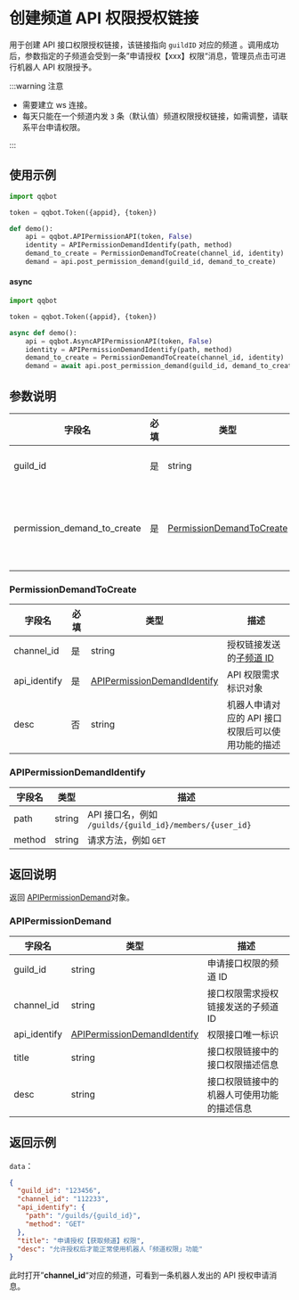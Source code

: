# 创建频道 API 权限授权链接 <Badge text="v2.8.0" />

用于创建 API 接口权限授权链接，该链接指向 `guildID` 对应的频道 。调用成功后，参数指定的子频道会受到一条”申请授权【xxx】权限“消息，管理员点击可进行机器人 API 权限授予。

:::warning 注意

- 需要建立 ws 连接。
- 每天只能在一个频道内发 `3` 条（默认值）频道权限授权链接，如需调整，请联系平台申请权限。

:::

## 使用示例

```python
import qqbot

token = qqbot.Token({appid}, {token})

def demo():
    api = qqbot.APIPermissionAPI(token, False)
    identity = APIPermissionDemandIdentify(path, method)
    demand_to_create = PermissionDemandToCreate(channel_id, identity)
    demand = api.post_permission_demand(guild_id, demand_to_create)
```

#### async

```python
import qqbot

token = qqbot.Token({appid}, {token})

async def demo():
    api = qqbot.AsyncAPIPermissionAPI(token, False)
    identity = APIPermissionDemandIdentify(path, method)
    demand_to_create = PermissionDemandToCreate(channel_id, identity)
    demand = await api.post_permission_demand(guild_id, demand_to_create)
```

## 参数说明

| 字段名              | 必填 | 类型                                                  | 描述                         |
| ------------------- | ---- | ----------------------------------------------------- | ---------------------------- |
| guild_id             | 是   | string                                                | [频道 ID](../model/guild.md) |
| permission_demand_to_create | 是   | [PermissionDemandToCreate](#PermissionDemandToCreate) | 授权链接对象                 |

### PermissionDemandToCreate

| 字段名       | 必填 | 类型                                                        | 描述                                              |
| ------------ | ---- | ----------------------------------------------------------- | ------------------------------------------------- |
| channel_id   | 是   | string                                                      | 授权链接发送的[子频道 ID](../model/channel.md)    |
| api_identify | 是   | [APIPermissionDemandIdentify](#apipermissiondemandidentify) | API 权限需求标识对象                              |
| desc         | 否   | string                                                      | 机器人申请对应的 API 接口权限后可以使用功能的描述 |

### APIPermissionDemandIdentify

| 字段名 | 类型   | 描述                                                    |
| ------ | ------ | ------------------------------------------------------- |
| path   | string | API 接口名，例如 `/guilds/{guild_id}/members/{user_id}` |
| method | string | 请求方法，例如 `GET`                                    |

## 返回说明

返回 [APIPermissionDemand](#apipermissiondemand)对象。

### APIPermissionDemand

| 字段名       | 类型                                                        | 描述                                       |
| ------------ | ----------------------------------------------------------- | ------------------------------------------ |
| guild_id     | string                                                      | 申请接口权限的频道 ID                      |
| channel_id   | string                                                      | 接口权限需求授权链接发送的子频道 ID        |
| api_identify | [APIPermissionDemandIdentify](#apipermissiondemandidentify) | 权限接口唯一标识                           |
| title        | string                                                      | 接口权限链接中的接口权限描述信息           |
| desc         | string                                                      | 接口权限链接中的机器人可使用功能的描述信息 |

## 返回示例

`data`：

```json
{
  "guild_id": "123456",
  "channel_id": "112233",
  "api_identify": {
    "path": "/guilds/{guild_id}",
    "method": "GET"
  },
  "title": "申请授权【获取频道】权限",
  "desc": "允许授权后才能正常使用机器人「频道权限」功能"
}
```

此时打开”**channel_id**“对应的频道，可看到一条机器人发出的 API 授权申请消息。
